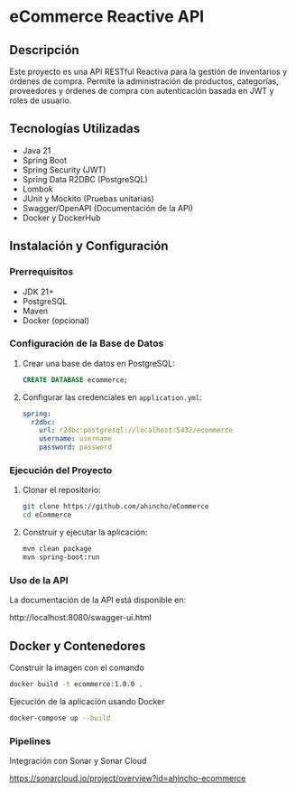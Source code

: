 # eCommerce Reactive API

## Descripción

Este proyecto es una API RESTful Reactiva para la gestión de inventarios y órdenes de compra. Permite la administración de productos, categorías, proveedores y órdenes de compra con autenticación basada en JWT y roles de usuario.

## Tecnologías Utilizadas

- Java 21
- Spring Boot
- Spring Security (JWT)
- Spring Data R2DBC (PostgreSQL)
- Lombok
- JUnit y Mockito (Pruebas unitarias)
- Swagger/OpenAPI (Documentación de la API)
- Docker y DockerHub

## Instalación y Configuración

### Prerrequisitos

- JDK 21+
- PostgreSQL
- Maven
- Docker (opcional)

### Configuración de la Base de Datos

1. Crear una base de datos en PostgreSQL:
    ```sql
    CREATE DATABASE ecommerce;
    ```
2. Configurar las credenciales en `application.yml`:
    ```yaml
    spring:
      r2dbc:
        url: r2dbc:postgresql://localhost:5432/ecommerce
        username: username
        password: password
    ```

### Ejecución del Proyecto

1. Clonar el repositorio:
    ```sh
    git clone https://github.com/ahincho/eCommerce
    cd eCommerce
    ```
2. Construir y ejecutar la aplicación:
    ```sh
    mvn clean package
    mvn spring-boot:run
    ```

### Uso de la API

La documentación de la API está disponible en:

http://localhost:8080/swagger-ui.html

## Docker y Contenedores

Construir la imagen con el comando

```sh
docker build -t ecommerce:1.0.0 .
```

Ejecución de la aplicación usando Docker

```sh
docker-compose up --build
```

### Pipelines

Integración con Sonar y Sonar Cloud

https://sonarcloud.io/project/overview?id=ahincho-ecommerce

